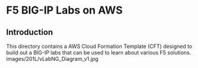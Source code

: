 F5 BIG-IP Labs on AWS
=====================

Introduction
------------
This directory contains a AWS Cloud Formation Template (CFT) designed to build out a BIG-IP labs that can be used to learn about various F5 solutions.
images/201L/vLabNG_Diagram_v1.jpg

